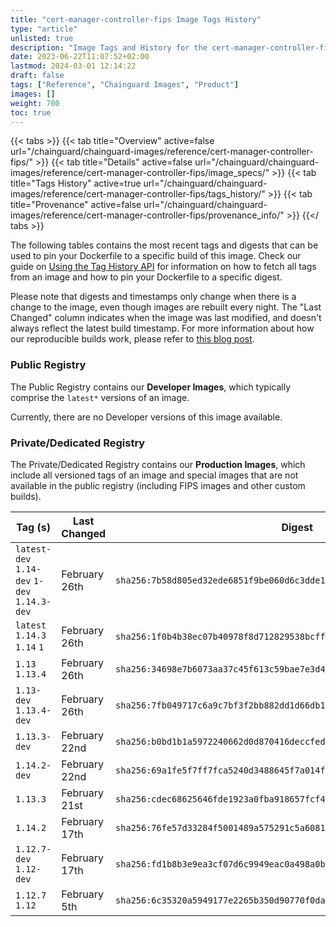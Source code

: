 ```yaml
---
title: "cert-manager-controller-fips Image Tags History"
type: "article"
unlisted: true
description: "Image Tags and History for the cert-manager-controller-fips Chainguard Image"
date: 2023-06-22T11:07:52+02:00
lastmod: 2024-03-01 12:14:22
draft: false
tags: ["Reference", "Chainguard Images", "Product"]
images: []
weight: 700
toc: true
---
```


{{< tabs >}}
{{< tab title="Overview" active=false url="/chainguard/chainguard-images/reference/cert-manager-controller-fips/" >}}
{{< tab title="Details" active=false url="/chainguard/chainguard-images/reference/cert-manager-controller-fips/image_specs/" >}}
{{< tab title="Tags History" active=true url="/chainguard/chainguard-images/reference/cert-manager-controller-fips/tags_history/" >}}
{{< tab title="Provenance" active=false url="/chainguard/chainguard-images/reference/cert-manager-controller-fips/provenance_info/" >}}
{{</ tabs >}}

The following tables contains the most recent tags and digests that can be used to pin your Dockerfile to a specific build of this image. Check our guide on [Using the Tag History API](/chainguard/chainguard-images/using-the-tag-history-api/) for information on how to fetch all tags from an image and how to pin your Dockerfile to a specific digest.

Please note that digests and timestamps only change when there is a change to the image, even though images are rebuilt every night. The "Last Changed" column indicates when the image was last modified, and doesn't always reflect the latest build timestamp. For more information about how our reproducible builds work, please refer to [this blog post](https://www.chainguard.dev/unchained/reproducing-chainguards-reproducible-image-builds).

### Public Registry
The Public Registry contains our **Developer Images**, which typically comprise the `latest*` versions of an image.

Currently, there are no Developer versions of this image available.

### Private/Dedicated Registry
The Private/Dedicated Registry contains our **Production Images**, which include all versioned tags of an image and special images that are not available in the public registry (including FIPS images and other custom builds).

| Tag (s)                                       | Last Changed  | Digest                                                                    |
|-----------------------------------------------|---------------|---------------------------------------------------------------------------|
|  `latest-dev` `1.14-dev` `1-dev` `1.14.3-dev` | February 26th | `sha256:7b58d805ed32ede6851f9be060d6c3dde194ad470684ecfb44cccc585ed64e25` |
|  `latest` `1.14.3` `1.14` `1`                 | February 26th | `sha256:1f0b4b38ec07b40978f8d712829538bcff5b7ab4725d817288fee7cc361d5da5` |
|  `1.13` `1.13.4`                              | February 26th | `sha256:34698e7b6073aa37c45f613c59bae7e3d4f09a645b09693fdaf89a60773cb734` |
|  `1.13-dev` `1.13.4-dev`                      | February 26th | `sha256:7fb049717c6a9c7bf3f2bb882dd1d66db1b80eb875fe380b70129e15781db320` |
|  `1.13.3-dev`                                 | February 22nd | `sha256:b0bd1b1a5972240662d0d870416deccfed3c111c76c42b62c7fdfd5ba8b5728e` |
|  `1.14.2-dev`                                 | February 22nd | `sha256:69a1fe5f7ff7fca5240d3488645f7a014fff37c579303d4ee42021ceeeb8dedf` |
|  `1.13.3`                                     | February 21st | `sha256:cdec68625646fde1923a0fba918657fcf4ff990468fa3ca82b66b3f1c08b2426` |
|  `1.14.2`                                     | February 17th | `sha256:76fe57d33284f5001489a575291c5a60818d7c37d5e4c9a81c1d4acfa29c8b3b` |
|  `1.12.7-dev` `1.12-dev`                      | February 17th | `sha256:fd1b8b3e9ea3cf07d6c9949eac0a498a0b32a2861ff3b3adaf205521d8aa8273` |
|  `1.12.7` `1.12`                              | February 5th  | `sha256:6c35320a5949177e2265b350d90770f0dabb92ef2b7bf69ed910944b4b641fc6` |

